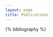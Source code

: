 ```yaml
---
layout: page
title: Publications
---
```


<div id="collapsible-bib">
</div>

<div id="collapsible-bib-gen">

{% bibliography %}

</div>

<!-- !! THIS MUST BE INCLUDED IN ANY FILE THAT CALLS `{{ bibliography }}` !! -->
<script type="text/javascript">
    // - Add pertinent css ----
    var styles = `
    /* COLLAPSIBLE ITEM STUFF */

    .collapsible-bib-entry {
        margin-bottom: 8px;
    }

    /* Style the button that is used to open and close the collapsible content */
    .collapsible-bib-btn {
        background-color: #4B6C86;
        color: white;
        cursor: pointer;
        padding: 8px;
        width: 100%;
        border: none;
        text-align: left;
        outline: none;
    }

    .collapsible-bib-authors {
        font-style: italic;
        font-size: 10pt;
        text-transform: capitalize;
        margin-bottom: 0;
        padding-bottom: 0;
    }
    .collapsible-bib-title {
        font-size: 12pt;
        overflow-wrap: break-word;
        text-transform: capitalize;
        color: white;
        margin-bottom: 0;
        padding-bottom: 0;
    }

    /* Add a background color to the button if it is clicked on (add the .active class with JS), and when you move the mouse over it (hover) */
    .collapsible-bib-btn:hover {
        background-color: #204765aa;
    }

    .collapsible-bib-active {
        background-color: #204765;
    }

    /* Style the collapsible content. Note: hidden by default */
    .collapsible-bib-content {
        padding: 2px 8px;
        overflow: hidden;
        background-color: #5d7a9151;
        color: black;
        max-height: 0;
        transition: max-height 0.2s ease-out;
    }

    /* Add icon  */
    .collapsible-bib-btn > h3:before {
        content: url({{ "/images/cite.svg" | absolute_url }});
        color: white;
        float: right;
        margin-left: 5px;
        fill: none;
        -webkit-transition: -webkit-transform 1s ease-in-out;
        -ms-transition: -ms-transform 1s ease-in-out;
        transition: transform 1s ease-in-out;
    }

    .collapsible-bib-active > h3:before,
    .collapsible-bib-btn:hover > h3:before {
        transform: rotate(180deg);
        -ms-transform: rotate(180deg);
        -webkit-transform: rotate(180deg);
    }

    .collapsible-bib-active > h3:before {
        fill: white;
    }

    div.collapsible-bib-bibtex {
        padding: 6pt 2pt 2pt 2pt;
        margin: 0pt;
    }
    div.collapsible-bib-bibtex > pre {
        border: 1px #204765;
        padding: 2pt;
        margin: 2pt;
        background-color: #f7e99cb6;
        overflow-x: auto;
    }
    div.collapsible-bib-reference {
        padding-top: 6pt;
    }
    `
    var styleSheet = document.createElement("style")
    styleSheet.type = "text/css"
    styleSheet.innerText = styles
    document.head.appendChild(styleSheet)


    // // - Extract Bib entries from list ----
    // var genDiv = document.getElementById("collapsible-bib-gen");
    // var outDiv = document.getElementById("collapsible-bib");
    // var all_entries = document.getElementsByClassName("collapsible-bib");
    // var headerElements = genDiv.getElementsByTagName("h2");
    
    // var headers = [];
    // for (var elem of headerElements) {
    //     headers.push(elem.textContent);
    // }
    // years.sort();

    // for (var y of years) {
    //     var year_entries = all_entries.getElementsByClassName("collapsible-bib-entry-year-"+y);
    //     var secDiv = document.createElement("div");
    //     secDiv.id = "collapsible-bib-section-year-"+y;
    //     secDiv.classList.push("collapsible-bib-section");
    //     outDiv.children.appendChild(secDiv);
    //     var secHeader = document.createElement("h2");
    //     secHeader.textContent = y;
    //     outDiv.children.appendChild(secHeader);
    //     for (var e of year_entries) {
    //         outDiv.children.appendChild(e);
    //     }
    // }
    // genDiv.innerHTML = '';


    // - Modify all pertinent collapsible elements ----
    // var coll = document.getElementsByClassName("collapsible-bib-btn");
    // var i;
    //
    // for (i = 0; i < coll.length; i++) {
    //     coll[i].addEventListener("click", function () {
    //         this.classList.toggle("collapsible-bib-active");
    //         var content = this.nextElementSibling;
    //         if (content.style.maxHeight) {
    //             content.style.maxHeight = null;
    //         } else {
    //             content.style.maxHeight = content.scrollHeight + "px";
    //         }
    //     });
    // }

    function collapsible_bib_btn_onClick(key) {
        var btn = document.getElementById("collapsible-bib-btn-"+key);
        btn.classList.toggle("collapsible-bib-active");
        // var content = btn.nextElementSibling;
        var content = document.getElementById("collapsible-bib-content-"+key);
        if (content.style.maxHeight) {
            content.style.maxHeight = null;
        } else {
            var bibtex = document.getElementById("collapsible-bib-bibtex-pre-" + key);
            var links = bibtex.getElementsByTagName('a');
            for (var e of links)
                e.textContent = e.getAttribute("href");
            content.style.maxHeight = content.scrollHeight + "px";
        }
    }
</script> 
